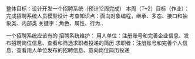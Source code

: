 整体目标：设计开发一个招聘系统（预计12周完成）
本周（T+2）目标（作业）：完成招聘系统人员模型设计
考查知识点：面向对象编程，继承、多态、接口和抽象类、内部类
关键字：角色、属性、行为..

一个招聘系统应该有的
招聘系统维护：
用人单位：注册账号和完善企业信息、发布招聘岗位信息、查看和筛选求职者投递的简历
求职者：注册账号和完善个人信息、查看用人单位发布的招聘信息、意向岗位简历投递